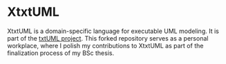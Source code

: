 # XtxtUML

XtxtUML is a domain-specific language for executable UML modeling. It is part of the [txtUML project](https://github.com/ELTE-Soft/txtUML). This forked repository serves as a personal workplace, where I polish my contributions to XtxtUML as part of the finalization process of my BSc thesis.
